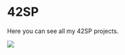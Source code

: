 # 42SP

Here you can see all my 42SP projects.


<a href="https://github.com/Gabriel-Jeronimo/libft.git">
  <img src="https://user-images.githubusercontent.com/55462130/138613397-21936c02-b70d-4f23-a2c0-ac6dd5c4968d.png" />
</a>
